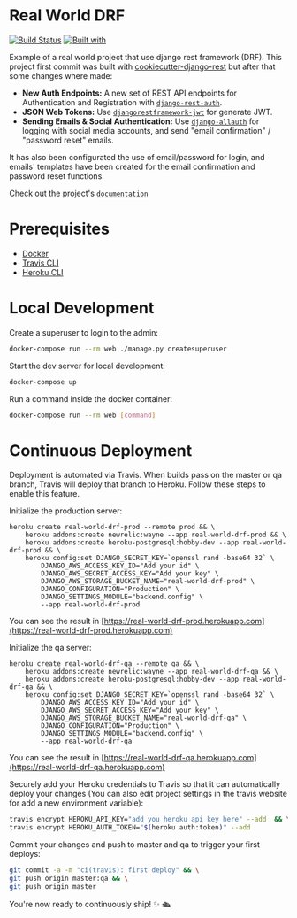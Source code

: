 Real World DRF
==============

[![Build Status](https://travis-ci.org/cavadev/real-world-drf.svg?branch=master)](https://travis-ci.org/cavadev/real-world-drf)
[![Built with](https://img.shields.io/badge/Built_with-Cookiecutter_Django_Rest-F7B633.svg)](https://github.com/agconti/cookiecutter-django-rest)

Example of a real world project that use django rest framework (DRF). This project first commit was built with [cookiecutter-django-rest](https://github.com/agconti/cookiecutter-django-rest) but after that some changes where made:

* **New Auth Endpoints:** A new set of REST API endpoints for Authentication and Registration with [`django-rest-auth`](https://github.com/Tivix/django-rest-auth).
* **JSON Web Tokens:** Use [`djangorestframework-jwt`](https://github.com/GetBlimp/django-rest-framework-jwt) for generate JWT.
* **Sending Emails & Social Authentication:** Use [`django-allauth`](https://github.com/pennersr/django-allautht) for logging with social media accounts, and send "email confirmation" / "password reset" emails.

It has also been configurated the use of email/password for login, and emails' templates have been created for the email confirmation and password reset functions.

Check out the project's [`documentation`](https://cavadev.github.io/real-world-drf)

# Prerequisites

- [Docker](https://docs.docker.com/docker-for-mac/install/)  
- [Travis CLI](http://blog.travis-ci.com/2013-01-14-new-client/)
- [Heroku CLI](https://devcenter.heroku.com/articles/heroku-cli)

# Local Development

Create a superuser to login to the admin:

```bash
docker-compose run --rm web ./manage.py createsuperuser
```

Start the dev server for local development:
```bash
docker-compose up
```

Run a command inside the docker container:

```bash
docker-compose run --rm web [command]
```

# Continuous Deployment

Deployment is automated via Travis. When builds pass on the master or qa branch, Travis will deploy that branch to Heroku. Follow these steps to enable this feature.

Initialize the production server:

```
heroku create real-world-drf-prod --remote prod && \
    heroku addons:create newrelic:wayne --app real-world-drf-prod && \
    heroku addons:create heroku-postgresql:hobby-dev --app real-world-drf-prod && \
    heroku config:set DJANGO_SECRET_KEY=`openssl rand -base64 32` \
        DJANGO_AWS_ACCESS_KEY_ID="Add your id" \
        DJANGO_AWS_SECRET_ACCESS_KEY="Add your key" \
        DJANGO_AWS_STORAGE_BUCKET_NAME="real-world-drf-prod" \
        DJANGO_CONFIGURATION="Production" \
        DJANGO_SETTINGS_MODULE="backend.config" \
        --app real-world-drf-prod
```

You can see the result in [https://real-world-drf-prod.herokuapp.com](https://real-world-drf-prod.herokuapp.com)

Initialize the qa server:

```
heroku create real-world-drf-qa --remote qa && \
    heroku addons:create newrelic:wayne --app real-world-drf-qa && \
    heroku addons:create heroku-postgresql:hobby-dev --app real-world-drf-qa && \
    heroku config:set DJANGO_SECRET_KEY=`openssl rand -base64 32` \
        DJANGO_AWS_ACCESS_KEY_ID="Add your id" \
        DJANGO_AWS_SECRET_ACCESS_KEY="Add your key" \
        DJANGO_AWS_STORAGE_BUCKET_NAME="real-world-drf-qa" \
        DJANGO_CONFIGURATION="Production" \
        DJANGO_SETTINGS_MODULE="backend.config" \
        --app real-world-drf-qa
```

You can see the result in [https://real-world-drf-qa.herokuapp.com](https://real-world-drf-qa.herokuapp.com)

Securely add your Heroku credentials to Travis so that it can automatically deploy your changes (You can also edit project settings in the travis website for add a new environment variable):

```bash
travis encrypt HEROKU_API_KEY="add you heroku api key here" --add  && \
travis encrypt HEROKU_AUTH_TOKEN="$(heroku auth:token)" --add
```

Commit your changes and push to master and qa to trigger your first deploys:

```bash
git commit -a -m "ci(travis): first deploy" && \
git push origin master:qa && \
git push origin master
```

You're now ready to continuously ship! ✨ 🛳
